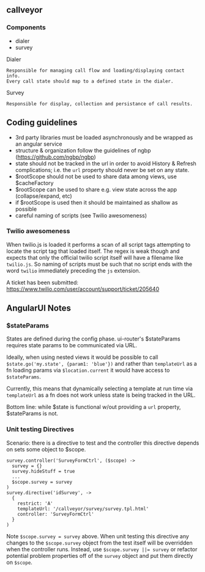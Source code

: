 ## callveyor

### Components

- dialer
- survey

Dialer

    Responsible for managing call flow and loading/displaying contact info.
    Every call state should map to a defined state in the dialer.

Survey

    Responsible for display, collection and persistance of call results.

## Coding guidelines

- 3rd party libraries must be loaded asynchronously and be wrapped as an angular service
- structure & organization follow the guidelines of ngbp (https://github.com/ngbp/ngbp)
- state should not be tracked in the url in order to avoid History & Refresh complications; i.e. the `url` property should never be set on any state.
- $rootScope should not be used to share data among views, use $cacheFactory
- $rootScope can be used to share e.g. view state across the app (collapse/expand, etc)
- if $rootScope is used then it should be maintained as shallow as possible
- careful naming of scripts (see Twilio awesomeness)

### Twilio awesomeness

When twilio.js is loaded it performs a scan of all script tags attempting to locate
the script tag that loaded itself. The regex is weak though and expects that
only the official twilio script itself will have a filename like `twilio.js`.
So naming of scripts must be such that no script ends with the word `twilio`
immediately preceding the `js` extension.

A ticket has been submitted: https://www.twilio.com/user/account/support/ticket/205640

## AngularUI Notes

### $stateParams

States are defined during the config phase. ui-router's $stateParams requires state params to be communicated via URL.

Ideally, when using nested views it would be possible to call `$state.go('my.state', {param1: 'blue'})` and rather than `templateUrl` as a fn loading params via `$location.current` it would have access to `$stateParams`.

Currently, this means that dynamically selecting a template at run time via `templateUrl` as a fn does not work unless state is being tracked in the URL.

Bottom line: while $state is functional w/out providing a `url` property, $stateParams is not.

### Unit testing Directives

Scenario: there is a directive to test and the controller this directive depends on sets some object to $scope.

```
survey.controller('SurveyFormCtrl', ($scope) ->
  survey = {}
  survey.hideStuff = true
  ...
  $scope.survey = survey
)
survey.directive('idSurvey', ->
  {
    restrict: 'A'
    templateUrl: '/callveyor/survey/survey.tpl.html'
    controller: 'SurveyFormCtrl'
  }
)
```

Note `$scope.survey = survey` above. When unit testing this directive any changes
to the `$scope.survey` object from the test itself will be overridden when the controller runs.
Instead, use `$scope.survey ||= survey` or refactor potential problem properties off of the `survey`
object and put them directly on `$scope`.
